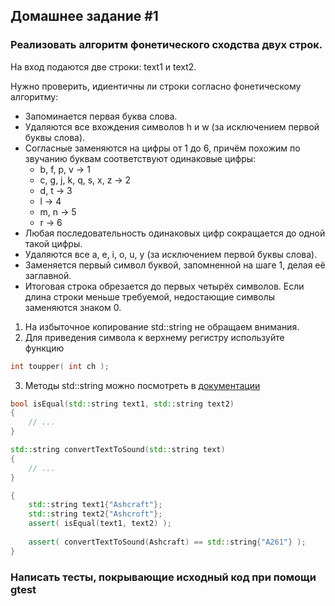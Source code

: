 ## Домашнее задание #1
### Реализовать алгоритм фонетического сходства двух строк.

На вход подаются две строки: text1 и text2.

Нужно проверить, идиентичны ли строки согласно фонетическому алгоритму:
- Запоминается первая буква слова.
- Удаляются все вхождения символов h и w (за исключением первой буквы слова).
- Согласные заменяются на цифры от 1 до 6, причём похожим по звучанию буквам соответствуют одинаковые цифры:
    - b, f, p, v → 1
    - c, g, j, k, q, s, x, z → 2
    - d, t → 3
    - l → 4
    - m, n → 5
    - r → 6
- Любая последовательность одинаковых цифр сокращается до одной такой цифры.
- Удаляются все a, e, i, o, u, y (за исключением первой буквы слова).
- Заменяется первый символ буквой, запомненной на шаге 1, делая её заглавной.
- Итоговая строка обрезается до первых четырёх символов. Если длина строки меньше требуемой, недостающие символы заменяются знаком 0.


1) На избыточное копирование std::string не обращаем внимания.
2) Для приведения символа к верхнему регистру используйте функцию
```c++
int toupper( int ch );
```
3) Методы std::string можно посмотреть в [документации](https://en.cppreference.com/w/cpp/string/basic_string)

```c++
bool isEqual(std::string text1, std::string text2)
{
    // ...
}

std::string convertTextToSound(std::string text)
{
    // ...
}

{
    std::string text1{"Ashcraft"};
    std::string text2{"Ashcroft"};
    assert( isEqual(text1, text2) );
    
    assert( convertTextToSound(Ashcraft) == std::string{"A261"} );
}
```

### Написать тесты, покрывающие исходный код при помощи gtest
